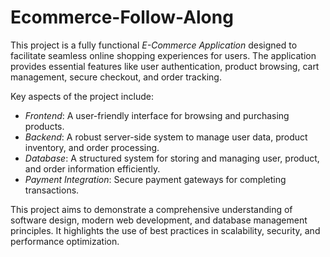 
# Ecommerce-Follow-Along 

This project is a fully functional *E-Commerce Application* designed to facilitate seamless online shopping experiences for users. The application provides essential features like user authentication, product browsing, cart management, secure checkout, and order tracking.  

Key aspects of the project include:  
- *Frontend*: A user-friendly interface for browsing and purchasing products.  
- *Backend*: A robust server-side system to manage user data, product inventory, and order processing.  
- *Database*: A structured system for storing and managing user, product, and order information efficiently.  
- *Payment Integration*: Secure payment gateways for completing transactions.  

This project aims to demonstrate a comprehensive understanding of software design, modern web development, and database management principles. It highlights the use of best practices in scalability, security, and performance optimization.
